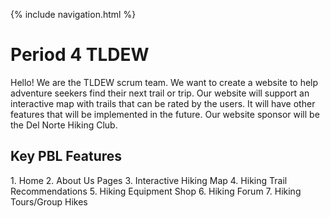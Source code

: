 {% include navigation.html %}


<h1> Period 4 TLDEW </h1>
Hello! We are the TLDEW scrum team. We want to create a website to help adventure seekers find their next trail or trip. Our website will support an interactive map with trails that can be rated by the users. It will have other features that will be implemented in the future. Our website sponsor will be the Del Norte Hiking Club.

<h2> Key PBL Features </h2>
1. Home
2. About Us Pages
3. Interactive Hiking Map
4. Hiking Trail Recommendations
5. Hiking Equipment Shop
6. Hiking Forum
7. Hiking Tours/Group Hikes
